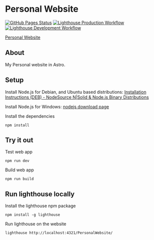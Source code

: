 # Personal Website
[![GitHub Pages Status](https://github.com/sagedemage/PersonalWebsite/actions/workflows/deploy.yml/badge.svg)](https://github.com/sagedemage/PersonalWebsite/actions/workflows/deploy.yml)
[![Lighthouse Production Workflow](https://github.com/sagedemage/PersonalWebsite/actions/workflows/lighthouse-prod.yml/badge.svg)](https://github.com/sagedemage/PersonalWebsite/actions/workflows/lighthouse-prod.yml)
[![Lighthouse Development Workflow](https://github.com/sagedemage/PersonalWebsite/actions/workflows/lighthouse-dev.yml/badge.svg)](https://github.com/sagedemage/PersonalWebsite/actions/workflows/lighthouse-dev.yml)

[Personal Website](https://sagedemage.github.io/PersonalWebsite/)

## About
My Personal website in Astro.

## Setup

Install Node.js for Debian, and Ubuntu based distributions: [Installation Instructions (DEB) - NodeSource N|Solid & Node.js Binary Distributions](https://github.com/nodesource/distributions?tab=readme-ov-file#installation-instructions-deb)

Install Node.js for Windows: [nodejs download page](https://nodejs.org/en/download/prebuilt-installer)

Install the dependencies
```
npm install
```

## Try it out
Test web app
```
npm run dev
```

Build web app
```
npm run build
```

## Run lighthouse locally
Install the lighthouse npm package
```
npm install -g lighthouse
```

Run lighthouse on the website
```
lighthouse http://localhost:4321/PersonalWebsite/
```

